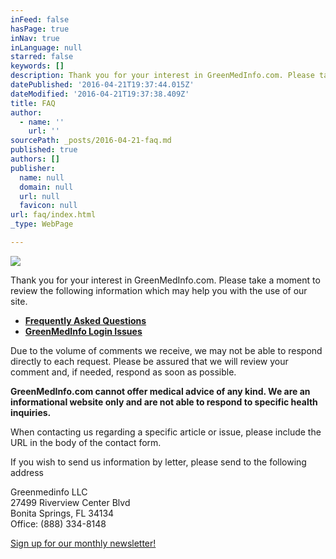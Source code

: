 ```yaml
---
inFeed: false
hasPage: true
inNav: true
inLanguage: null
starred: false
keywords: []
description: Thank you for your interest in GreenMedInfo.com. Please take a moment to review the following information which may help you with the use of our site.
datePublished: '2016-04-21T19:37:44.015Z'
dateModified: '2016-04-21T19:37:38.409Z'
title: FAQ
author:
  - name: ''
    url: ''
sourcePath: _posts/2016-04-21-faq.md
published: true
authors: []
publisher:
  name: null
  domain: null
  url: null
  favicon: null
url: faq/index.html
_type: WebPage

---
```

![](https://s3-us-west-2.amazonaws.com/the-grid-img/p/bf30a71059d083d5164948e301dfa684b12ebf99.jpg)

Thank you for your interest in GreenMedInfo.com. Please take a moment to review the following information which may help you with the use of our site.

* **[Frequently Asked Questions][0]**
* **[GreenMedInfo Login Issues][1]**

Due to the volume of comments we receive, we may not be able to respond directly to each request. Please be assured that we will review your comment and, if needed, respond as soon as possible.

**GreenMedInfo.com cannot offer medical advice of any kind. We are an informational website only and are not able to respond to specific health inquiries.**

When contacting us regarding a specific article or issue, please include the URL in the body of the contact form.

If you wish to send us information by letter, please send to the following address

Greenmedinfo LLC  
27499 Riverview Center Blvd  
Bonita Springs, FL 34134  
Office: (888) 334-8148

[Sign up for our monthly newsletter!][2]

[0]: http://www.greenmedinfo.com/faq
[1]: http://www.greenmedinfo.com/greenmedinfo-login-issues
[2]: http://thegrid.us6.list-manage.com/subscribe?u=e3e55c4321c915d4d6fb9f8f0&id=a1b15cc499